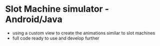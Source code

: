 # Slot Machine simulator - Android/Java

* using a custom view to create the animations similar to slot machines
* full code ready to use and develop further
